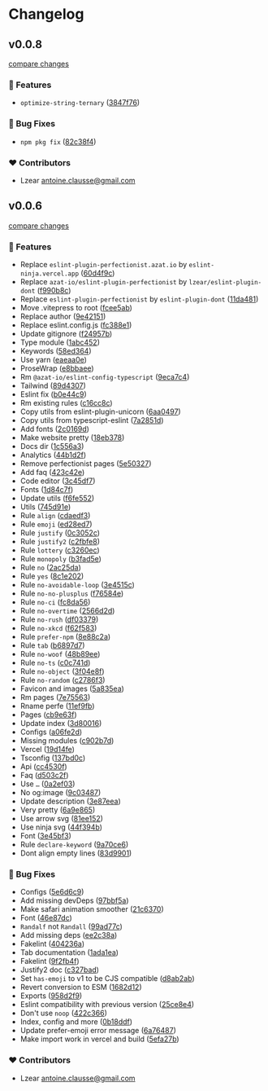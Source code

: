 # Changelog


## v0.0.8

[compare changes](https://github.com/lzear/eslint-plugin-ninja/compare/v0.0.6...v0.0.8)

### 🚀 Features

- `optimize-string-ternary` ([3847f76](https://github.com/lzear/eslint-plugin-ninja/commit/3847f76))

### 🐞 Bug Fixes

- `npm pkg fix` ([82c38f4](https://github.com/lzear/eslint-plugin-ninja/commit/82c38f4))

### ❤️ Contributors

- Lzear <antoine.clausse@gmail.com>

## v0.0.6

[compare changes](https://github.com/lzear/eslint-plugin-ninja/compare/v2.3.0...v0.0.6)

### 🚀 Features

- Replace `eslint-plugin-perfectionist.azat.io` by `eslint-ninja.vercel.app` ([60d4f9c](https://github.com/lzear/eslint-plugin-ninja/commit/60d4f9c))
- Replace `azat-io/eslint-plugin-perfectionist` by `lzear/eslint-plugin-dont` ([f990b8c](https://github.com/lzear/eslint-plugin-ninja/commit/f990b8c))
- Replace `eslint-plugin-perfectionist` by `eslint-plugin-dont` ([11da481](https://github.com/lzear/eslint-plugin-ninja/commit/11da481))
- Move .vitepress to root ([fcee5ab](https://github.com/lzear/eslint-plugin-ninja/commit/fcee5ab))
- Replace author ([9e42151](https://github.com/lzear/eslint-plugin-ninja/commit/9e42151))
- Replace eslint.config.js ([fc388e1](https://github.com/lzear/eslint-plugin-ninja/commit/fc388e1))
- Update gitignore ([f24957b](https://github.com/lzear/eslint-plugin-ninja/commit/f24957b))
- Type module ([1abc452](https://github.com/lzear/eslint-plugin-ninja/commit/1abc452))
- Keywords ([58ed364](https://github.com/lzear/eslint-plugin-ninja/commit/58ed364))
- Use yarn ([eaeaa0e](https://github.com/lzear/eslint-plugin-ninja/commit/eaeaa0e))
- ProseWrap ([e8bbaee](https://github.com/lzear/eslint-plugin-ninja/commit/e8bbaee))
- Rm `@azat-io/eslint-config-typescript` ([9eca7c4](https://github.com/lzear/eslint-plugin-ninja/commit/9eca7c4))
- Tailwind ([89d4307](https://github.com/lzear/eslint-plugin-ninja/commit/89d4307))
- Eslint fix ([b0e44c9](https://github.com/lzear/eslint-plugin-ninja/commit/b0e44c9))
- Rm existing rules ([c16cc8c](https://github.com/lzear/eslint-plugin-ninja/commit/c16cc8c))
- Copy utils from eslint-plugin-unicorn ([6aa0497](https://github.com/lzear/eslint-plugin-ninja/commit/6aa0497))
- Copy utils from typescript-eslint ([7a2851d](https://github.com/lzear/eslint-plugin-ninja/commit/7a2851d))
- Add fonts ([2c0169d](https://github.com/lzear/eslint-plugin-ninja/commit/2c0169d))
- Make website pretty ([18eb378](https://github.com/lzear/eslint-plugin-ninja/commit/18eb378))
- Docs dir ([1c556a3](https://github.com/lzear/eslint-plugin-ninja/commit/1c556a3))
- Analytics ([44b1d2f](https://github.com/lzear/eslint-plugin-ninja/commit/44b1d2f))
- Remove perfectionist pages ([5e50327](https://github.com/lzear/eslint-plugin-ninja/commit/5e50327))
- Add faq ([423c42e](https://github.com/lzear/eslint-plugin-ninja/commit/423c42e))
- Code editor ([3c45df7](https://github.com/lzear/eslint-plugin-ninja/commit/3c45df7))
- Fonts ([1d84c7f](https://github.com/lzear/eslint-plugin-ninja/commit/1d84c7f))
- Update utils ([f6fe552](https://github.com/lzear/eslint-plugin-ninja/commit/f6fe552))
- Utils ([745d91e](https://github.com/lzear/eslint-plugin-ninja/commit/745d91e))
- Rule `align` ([cdaedf3](https://github.com/lzear/eslint-plugin-ninja/commit/cdaedf3))
- Rule `emoji` ([ed28ed7](https://github.com/lzear/eslint-plugin-ninja/commit/ed28ed7))
- Rule `justify` ([0c3052c](https://github.com/lzear/eslint-plugin-ninja/commit/0c3052c))
- Rule `justify2` ([c2fbfe8](https://github.com/lzear/eslint-plugin-ninja/commit/c2fbfe8))
- Rule `lottery` ([c3260ec](https://github.com/lzear/eslint-plugin-ninja/commit/c3260ec))
- Rule `monopoly` ([b3fad5e](https://github.com/lzear/eslint-plugin-ninja/commit/b3fad5e))
- Rule `no` ([2ac25da](https://github.com/lzear/eslint-plugin-ninja/commit/2ac25da))
- Rule `yes` ([8c1e202](https://github.com/lzear/eslint-plugin-ninja/commit/8c1e202))
- Rule `no-avoidable-loop` ([3e4515c](https://github.com/lzear/eslint-plugin-ninja/commit/3e4515c))
- Rule `no-no-plusplus` ([f76584e](https://github.com/lzear/eslint-plugin-ninja/commit/f76584e))
- Rule `no-ci` ([fc8da56](https://github.com/lzear/eslint-plugin-ninja/commit/fc8da56))
- Rule `no-overtime` ([2566d2d](https://github.com/lzear/eslint-plugin-ninja/commit/2566d2d))
- Rule `no-rush` ([df03379](https://github.com/lzear/eslint-plugin-ninja/commit/df03379))
- Rule `no-xkcd` ([f62f583](https://github.com/lzear/eslint-plugin-ninja/commit/f62f583))
- Rule `prefer-npm` ([8e88c2a](https://github.com/lzear/eslint-plugin-ninja/commit/8e88c2a))
- Rule `tab` ([b6897d7](https://github.com/lzear/eslint-plugin-ninja/commit/b6897d7))
- Rule `no-woof` ([48b89ee](https://github.com/lzear/eslint-plugin-ninja/commit/48b89ee))
- Rule `no-ts` ([c0c741d](https://github.com/lzear/eslint-plugin-ninja/commit/c0c741d))
- Rule `no-object` ([3f04e8f](https://github.com/lzear/eslint-plugin-ninja/commit/3f04e8f))
- Rule `no-random` ([c2786f3](https://github.com/lzear/eslint-plugin-ninja/commit/c2786f3))
- Favicon and images ([5a835ea](https://github.com/lzear/eslint-plugin-ninja/commit/5a835ea))
- Rm pages ([7e75563](https://github.com/lzear/eslint-plugin-ninja/commit/7e75563))
- Rname perfe ([11ef9fb](https://github.com/lzear/eslint-plugin-ninja/commit/11ef9fb))
- Pages ([cb9e63f](https://github.com/lzear/eslint-plugin-ninja/commit/cb9e63f))
- Update index ([3d80016](https://github.com/lzear/eslint-plugin-ninja/commit/3d80016))
- Configs ([a06fe2d](https://github.com/lzear/eslint-plugin-ninja/commit/a06fe2d))
- Missing modules ([c902b7d](https://github.com/lzear/eslint-plugin-ninja/commit/c902b7d))
- Vercel ([19d14fe](https://github.com/lzear/eslint-plugin-ninja/commit/19d14fe))
- Tsconfig ([137bd0c](https://github.com/lzear/eslint-plugin-ninja/commit/137bd0c))
- Api ([cc4530f](https://github.com/lzear/eslint-plugin-ninja/commit/cc4530f))
- Faq ([d503c2f](https://github.com/lzear/eslint-plugin-ninja/commit/d503c2f))
- Use `…` ([0a2ef03](https://github.com/lzear/eslint-plugin-ninja/commit/0a2ef03))
- No og:image ([9c03487](https://github.com/lzear/eslint-plugin-ninja/commit/9c03487))
- Update description ([3e87eea](https://github.com/lzear/eslint-plugin-ninja/commit/3e87eea))
- Very pretty ([6a9e865](https://github.com/lzear/eslint-plugin-ninja/commit/6a9e865))
- Use arrow svg ([81ee152](https://github.com/lzear/eslint-plugin-ninja/commit/81ee152))
- Use ninja svg ([44f394b](https://github.com/lzear/eslint-plugin-ninja/commit/44f394b))
- Font ([3e45bf3](https://github.com/lzear/eslint-plugin-ninja/commit/3e45bf3))
- Rule `declare-keyword` ([9a70ce6](https://github.com/lzear/eslint-plugin-ninja/commit/9a70ce6))
- Dont align empty lines ([83d9901](https://github.com/lzear/eslint-plugin-ninja/commit/83d9901))

### 🐞 Bug Fixes

- Configs ([5e6d6c9](https://github.com/lzear/eslint-plugin-ninja/commit/5e6d6c9))
- Add missing devDeps ([97bbf5a](https://github.com/lzear/eslint-plugin-ninja/commit/97bbf5a))
- Make safari animation smoother ([21c6370](https://github.com/lzear/eslint-plugin-ninja/commit/21c6370))
- Font ([46e87dc](https://github.com/lzear/eslint-plugin-ninja/commit/46e87dc))
- `Randalf` not `Randall` ([99ad77c](https://github.com/lzear/eslint-plugin-ninja/commit/99ad77c))
- Add missing deps ([ee2c38a](https://github.com/lzear/eslint-plugin-ninja/commit/ee2c38a))
- Fakelint ([404236a](https://github.com/lzear/eslint-plugin-ninja/commit/404236a))
- Tab documentation ([1ada1ea](https://github.com/lzear/eslint-plugin-ninja/commit/1ada1ea))
- Fakelint ([9f2fb4f](https://github.com/lzear/eslint-plugin-ninja/commit/9f2fb4f))
- Justify2 doc ([c327bad](https://github.com/lzear/eslint-plugin-ninja/commit/c327bad))
- Set `has-emoji` to v1 to be CJS compatible ([d8ab2ab](https://github.com/lzear/eslint-plugin-ninja/commit/d8ab2ab))
- Revert conversion to ESM ([1682d12](https://github.com/lzear/eslint-plugin-ninja/commit/1682d12))
- Exports ([958d2f9](https://github.com/lzear/eslint-plugin-ninja/commit/958d2f9))
- Eslint compatibility with previous version ([25ce8e4](https://github.com/lzear/eslint-plugin-ninja/commit/25ce8e4))
- Don't use `noop` ([422c366](https://github.com/lzear/eslint-plugin-ninja/commit/422c366))
- Index, config and more ([0b18ddf](https://github.com/lzear/eslint-plugin-ninja/commit/0b18ddf))
- Update prefer-emoji error message ([6a76487](https://github.com/lzear/eslint-plugin-ninja/commit/6a76487))
- Make import work in vercel and build ([5efa27b](https://github.com/lzear/eslint-plugin-ninja/commit/5efa27b))

### ❤️ Contributors

- Lzear <antoine.clausse@gmail.com>

